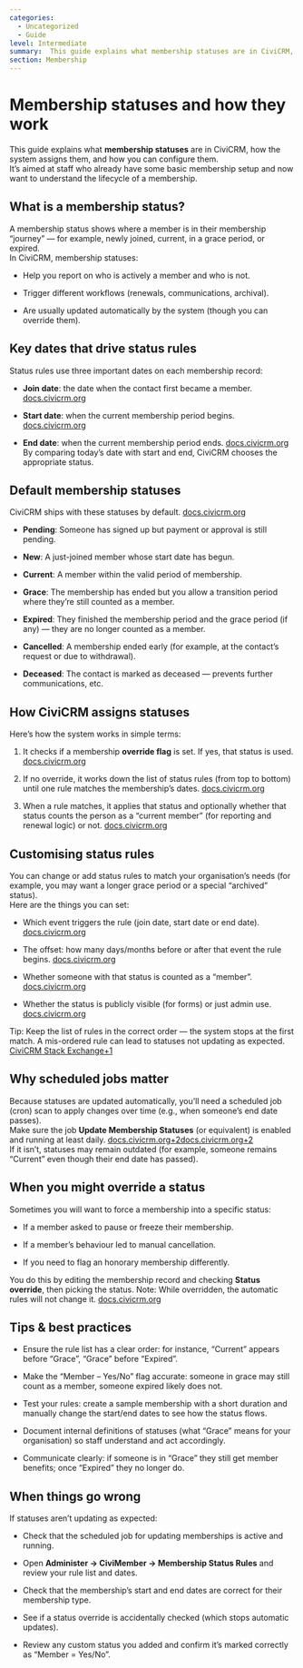 ```yaml
---
categories:
  - Uncategorized
  - Guide  
level: Intermediate  
summary:  This guide explains what membership statuses are in CiviCRM, how the system assigns them, and how you can configure them. 
section: Membership
---
```


# Membership statuses and how they work


This guide explains what **membership statuses** are in CiviCRM, how the system assigns them, and how you can configure them.  
 It’s aimed at staff who already have some basic membership setup and now want to understand the lifecycle of a membership.

## **What is a membership status?**

A membership status shows where a member is in their membership “journey” — for example, newly joined, current, in a grace period, or expired.  
 In CiviCRM, membership statuses:

* Help you report on who is actively a member and who is not.

* Trigger different workflows (renewals, communications, archival).

* Are usually updated automatically by the system (though you can override them).

## **Key dates that drive status rules**

Status rules use three important dates on each membership record:

* **Join date**: the date when the contact first became a member. [docs.civicrm.org](https://docs.civicrm.org/user/en/latest/membership/defining-memberships/?utm_source=chatgpt.com)

* **Start date**: when the current membership period begins. [docs.civicrm.org](https://docs.civicrm.org/user/en/latest/membership/defining-memberships/?utm_source=chatgpt.com)

* **End date**: when the current membership period ends. [docs.civicrm.org](https://docs.civicrm.org/user/en/latest/membership/defining-memberships/?utm_source=chatgpt.com)  
   By comparing today’s date with start and end, CiviCRM chooses the appropriate status.

## **Default membership statuses**

CiviCRM ships with these statuses by default. [docs.civicrm.org](https://docs.civicrm.org/user/en/latest/membership/defining-memberships/?utm_source=chatgpt.com)

* **Pending**: Someone has signed up but payment or approval is still pending.

* **New**: A just-joined member whose start date has begun.

* **Current**: A member within the valid period of membership.

* **Grace**: The membership has ended but you allow a transition period where they’re still counted as a member.

* **Expired**: They finished the membership period and the grace period (if any) — they are no longer counted as a member.

* **Cancelled**: A membership ended early (for example, at the contact’s request or due to withdrawal).

* **Deceased**: The contact is marked as deceased — prevents further communications, etc.

## **How CiviCRM assigns statuses**

Here’s how the system works in simple terms:

1. It checks if a membership **override flag** is set. If yes, that status is used. [docs.civicrm.org](https://docs.civicrm.org/user/en/latest/membership/defining-memberships/?utm_source=chatgpt.com)

2. If no override, it works down the list of status rules (from top to bottom) until one rule matches the membership’s dates. [docs.civicrm.org](https://docs.civicrm.org/user/en/latest/membership/defining-memberships/?utm_source=chatgpt.com)

3. When a rule matches, it applies that status and optionally whether that status counts the person as a “current member” (for reporting and renewal logic) or not. [docs.civicrm.org](https://docs.civicrm.org/user/en/latest/membership/defining-memberships/?utm_source=chatgpt.com)

## **Customising status rules**

You can change or add status rules to match your organisation’s needs (for example, you may want a longer grace period or a special “archived” status).  
 Here are the things you can set:

* Which event triggers the rule (join date, start date or end date). [docs.civicrm.org](https://docs.civicrm.org/user/en/latest/membership/defining-memberships/?utm_source=chatgpt.com)

* The offset: how many days/months before or after that event the rule begins. [docs.civicrm.org](https://docs.civicrm.org/user/en/latest/membership/defining-memberships/?utm_source=chatgpt.com)

* Whether someone with that status is counted as a “member”. [docs.civicrm.org](https://docs.civicrm.org/user/en/latest/membership/defining-memberships/?utm_source=chatgpt.com)

* Whether the status is publicly visible (for forms) or just admin use. [docs.civicrm.org](https://docs.civicrm.org/user/en/latest/membership/defining-memberships/?utm_source=chatgpt.com)

Tip: Keep the list of rules in the correct order — the system stops at the first match. A mis-ordered rule can lead to statuses not updating as expected. [CiviCRM Stack Exchange+1](https://civicrm.stackexchange.com/questions/38377/membership-status-rules-query?utm_source=chatgpt.com)

## **Why scheduled jobs matter**

Because statuses are updated automatically, you’ll need a scheduled job (cron) scan to apply changes over time (e.g., when someone’s end date passes).  
 Make sure the job **Update Membership Statuses** (or equivalent) is enabled and running at least daily. [docs.civicrm.org+2docs.civicrm.org+2](https://docs.civicrm.org/user/en/latest/membership/defining-memberships/?utm_source=chatgpt.com)  
 If it isn’t, statuses may remain outdated (for example, someone remains “Current” even though their end date has passed).

## **When you might override a status**

Sometimes you will want to force a membership into a specific status:

* If a member asked to pause or freeze their membership.

* If a member’s behaviour led to manual cancellation.

* If you need to flag an honorary membership differently.

You do this by editing the membership record and checking **Status override**, then picking the status. Note: While overridden, the automatic rules will not change it. [docs.civicrm.org](https://docs.civicrm.org/user/en/latest/membership/defining-memberships/?utm_source=chatgpt.com)

## **Tips & best practices**

* Ensure the rule list has a clear order: for instance, “Current” appears before “Grace”, “Grace” before “Expired”.

* Make the “Member – Yes/No” flag accurate: someone in grace may still count as a member, someone expired likely does not.

* Test your rules: create a sample membership with a short duration and manually change the start/end dates to see how the status flows.

* Document internal definitions of statuses (what “Grace” means for your organisation) so staff understand and act accordingly.

* Communicate clearly: if someone is in “Grace” they still get member benefits; once “Expired” they no longer do.

## **When things go wrong**

If statuses aren’t updating as expected:

* Check that the scheduled job for updating memberships is active and running.

* Open **Administer → CiviMember → Membership Status Rules** and review your rule list and dates.

* Check that the membership’s start and end dates are correct for their membership type.

* See if a status override is accidentally checked (which stops automatic updates).

* Review any custom status you added and confirm it’s marked correctly as “Member \= Yes/No”.
